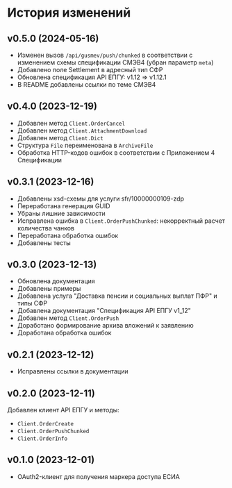 # История изменений

## v0.5.0 (2024-05-16)
- Изменен вызов `/api/gusmev/push/chunked` в соответствии с изменением схемы спецификации СМЭВ4 (убран параметр `meta`)
- Добавлено поле Settlement в адресный тип СФР
- Обновлена спецификация API ЕПГУ: v1.12 => v1.12.1
- В README добавлены ссылки по теме СМЭВ4

## v0.4.0 (2023-12-19)
- Добавлен метод `Client.OrderCancel`
- Добавлен метод `Client.AttachmentDownload`
- Добавлен метод `Client.Dict`
- Структура `File` переименована в `ArchiveFile`
- Обработка HTTP-кодов ошибок в соответствии с Приложением 4 Спецификации 

## v0.3.1 (2023-12-16)
- Добавлены xsd-схемы для услуги sfr/10000000109-zdp
- Переработана генерация GUID
- Убраны лишние зависимости
- Исправлена ошибка в `Client.OrderPushChunked`: некорректный расчет количества чанков
- Переработана обработка ошибок
- Добавлены тесты

## v0.3.0 (2023-12-13)
- Обновлена документация
- Добавлены примеры
- Добавлена услуга "Доставка пенсии и социальных выплат ПФР" и типы СФР
- Добавлена документация "Спецификация API ЕПГУ v1_12"
- Добавлен метод `Client.OrderPush`
- Доработано формирование архива вложений к заявлению
- Доработана обработка ошибок

## v0.2.1 (2023-12-12)
- Исправлены ссылки в документации

## v0.2.0 (2023-12-11)
Добавлен клиент API ЕПГУ и методы:
- `Client.OrderCreate`
- `Client.OrderPushChunked`
- `Client.OrderInfo`

## v0.1.0 (2023-12-01)
- OAuth2-клиент для получения маркера доступа ЕСИА
